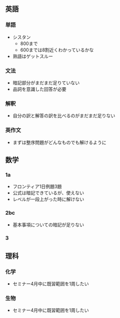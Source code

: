 ## 英語
### 単語
- シスタン
  - 800まで
  - 600までは8割近くわかっているかな
- 熟語はゲットスルー
### 文法
- 暗記部分がまだまだ足りていない
- 品詞を意識した回答が必要
### 解釈
- 自分の訳と解答の訳を比べるのがまだまだ足りない
### 英作文
- まずは整序問題がどんなものでも解けるように
## 数学
### 1a
- フロンティア1日例題3題
- 公式は暗記できているが、使えない
- レベルが一段上がった時に解けない
### 2bc
- 基本事項についての暗記が足りない
### 3
## 理科
### 化学
- セミナー4月中に既習範囲を1周したい
### 生物
- セミナー4月中に既習範囲を1周したい